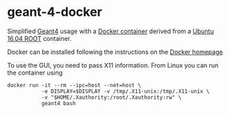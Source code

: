 # geant-4-docker
Simplified [Geant4](https://geant4.web.cern.ch/) usage with a [Docker container](https://cloud.docker.com/repository/docker/smflment/geant-4-docker/general) derived from a [Ubuntu 16.04 ROOT](https://hub.docker.com/r/rootproject/root-ubuntu16/) container.

Docker can be installed following the instructions on the [Docker homepage](https://docs.docker.com/install/linux/docker-ce/ubuntu/)

To use the GUI, you need to pass X11 information. From Linux you can run the container using
```
docker run -it --rm --ipc=host --net=host \
           -e DISPLAY=$DISPLAY -v /tmp/.X11-unix:/tmp/.X11-unix \
           -v "$HOME/.Xauthority:/root/.Xauthority:rw" \
           geant4 bash
```

